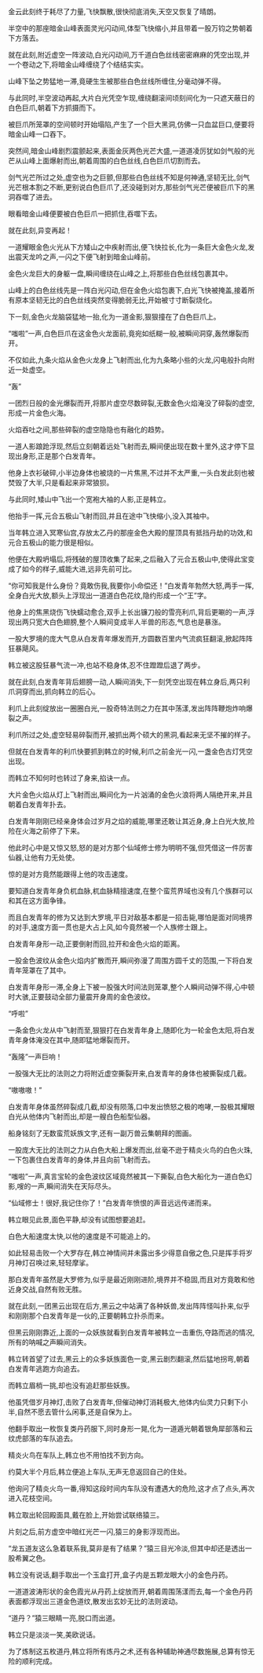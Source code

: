 
金云此刻终于耗尽了力量,飞快飘散,很快彻底消失,天空又恢复了晴朗。

半空中的那座暗金山峰表面灵光闪动间,体型飞快缩小,并且带着一股万钧之势朝着下方落去。

就在此刻,附近虚空一阵波动,白光闪动间,万千道白色丝线密密麻麻的凭空出现,并一个卷动之下,将暗金山峰缠绕了个结结实实。

山峰下坠之势猛地一滞,竟硬生生被那些白色丝线所缠住,分毫动弹不得。

与此同时,半空波动再起,大片白光凭空乍现,缠绕翻滚间顷刻间化为一只遮天蔽日的白色巨爪,朝着下方抓摄而下。

被巨爪所笼罩的空间顿时开始塌陷,产生了一个巨大黑洞,仿佛一只血盆巨口,便要将暗金山峰一口吞下。

突然间,暗金山峰剧烈震颤起来,表面金灰两色光芒大盛,一道道凌厉犹如剑气般的光芒从山峰上面爆射而出,朝着周围的白色丝线,白色巨爪切割而去。

剑气光芒所过之处,虚空也为之巨颤,但那些白色丝线不知是何神通,坚韧无比,剑气光芒根本割之不断,更别说白色巨爪了,还没碰到对方,那些剑气光芒便被巨爪下的黑洞吞噬了进去。

眼看暗金山峰便要被白色巨爪一把抓住,吞噬下去。

就在此刻,异变再起！

一道耀眼金色火光从下方矮山之中疾射而出,便飞快拉长,化为一条巨大金色火龙,发出震天龙吟之声,一闪之下便飞射到暗金山峰前。

金色火龙巨大的身躯一盘,瞬间缠绕在山峰之上,将那些白色丝线包裹其中。

山峰上的白色丝线先是一阵白光闪动,但在金色火焰包裹下,白光飞快被掩盖,接着所有原本坚韧无比的白色丝线突然变得脆弱无比,开始被寸寸断裂烧化。

下一刻,金色火龙脑袋猛地一抬,化为一道金影,狠狠撞在了白色巨爪上。

“嗤啦”一声,白色巨爪在这金色火龙面前,竟宛如纸糊一般,被瞬间洞穿,轰然爆裂而开。

不仅如此,九条火焰从金色火龙身上飞射而出,化为九条略小些的火龙,闪电般扑向附近一处虚空。

“轰”

一团烈日般的金光爆裂而开,将那片虚空尽数碎裂,无数金色火焰淹没了碎裂的虚空,形成一片金色火海。

火焰吞吐之间,那些碎裂的虚空隐隐也有融化的趋势。

一道人影踉跄浮现,然后立刻朝着远处飞射而去,瞬间便出现在数十里外,这才停下显现出身形,正是那个白发青年。

他身上衣衫破碎,小半边身体也被烧的一片焦黑,不过并不太严重,一头白发此刻也被焚毁了大半,只是看起来非常狼狈。

与此同时,矮山中飞出一个宽袍大袖的人影,正是韩立。

他抬手一挥,元合五极山飞射而回,并且在途中飞快缩小,没入其袖中。

当年韩立进入冥寒仙宫,存放太乙丹的那座金色大殿的屋顶具有抵挡丹劫的功效,和元合五极山的能力很是相似。

他便在大殿坍塌后,将残破的屋顶收集了起来,之后融入了元合五极山中,使得此宝变成了如今的样子,威能大进,远非先前可比。

“你可知我是什么身份？竟敢伤我,我要你小命偿还！”白发青年勃然大怒,两手一挥,全身白光大放,额头上浮现出一道道白色花纹,隐约形成一个“王”字。

他身上的焦黑烧伤飞快蠕动愈合,双手上长出镰刀般的雪亮利爪,背后更唰的一声,浮现出两只宽大白色翅膀,整个人瞬间变成半人半兽的形态,气息也是暴涨。

一股大罗境的庞大气息从白发青年爆发而开,方圆数百里内气流疯狂翻滚,掀起阵阵狂暴飓风。

韩立被这股狂暴气流一冲,也站不稳身体,忍不住蹬蹬后退了两步。

就在此刻,白发青年背后翅膀一动,人瞬间消失,下一刻凭空出现在韩立身后,两只利爪洞穿而出,抓向韩立的后心。

利爪上此刻绽放出一圈圈白光,一股奇特法则之力在其中荡漾,发出阵阵鞭炮炸响爆裂之声。

利爪所过之处,虚空轻易碎裂而开,被抓出两个硕大的黑洞,看起来无坚不摧的样子。

但就在白发青年的利爪快要抓到韩立的时候,利爪之前金光一闪,一盏金色古灯凭空出现。

而韩立不知何时也转过了身来,掐诀一点。

大片金色火焰从灯上飞射而出,瞬间化为一片汹涌的金色火浪将两人隔绝开来,并且朝着白发青年扑去。

白发青年刚刚已经亲身体会过岁月之焰的威能,哪里还敢让其近身,身上白光大放,险险在火海之前停了下来。

他此时心中是又惊又怒,怒的是对方那个仙域修士修为明明不强,但凭借这一件厉害仙器,让他有力无处使。

惊的是对方竟然能跟得上他的攻击速度。

要知道白发青年身负杌血脉,杌血脉精擅速度,在整个蛮荒界域也没有几个族群可以和其在这方面争锋。

而且白发青年的修为又达到大罗境,平日对敌基本都是一招击毙,哪怕是面对同境界的对手,速度方面一贯也是大占上风,如今竟然被一个人族修士跟上。

白发青年身形一动,正要倒射而回,拉开和金色火焰的距离。

一股金色波纹从金色火焰内扩散而开,瞬间弥漫了周围方圆千丈的范围,一下将白发青年笼罩在了其中。

白发青年身形一滞,全身上下被一股强大时间法则笼罩,整个人瞬间动弹不得,心中顿时大骇,正要鼓动全部力量震开身周的金色波纹。

“呼啦”

一条金色火龙从中飞射而至,狠狠打在白发青年身上,随即化为一轮金色太阳,将白发青年身体淹没在其中,随即猛地爆裂而开。

“轰隆”一声巨响！

一股强大无比的法则之力将附近虚空撕裂开来,白发青年的身体也被撕裂成几截。

“嗷嗷嗷！”

白发青年身体虽然碎裂成几截,却没有陨落,口中发出愤怒之极的咆哮,一股极其耀眼白光从他体内飞射而出,却是一艘白色船型仙器。

船身铭刻了无数蛮荒妖族文字,还有一副万兽云集朝拜的图画。

一股庞大无比的法则之力从白色大船上爆发而出,丝毫不逊于精炎火鸟的白色火珠,一下包裹住白发青年的身体,并且向前飞射而去。

“嗤啦”一声,真言宝轮的金色波纹区域竟然被其一下撕裂,白色大船化为一道白色幻影,嗖的一声,瞬间消失在天际尽头。

“仙域修士！很好,我记住你了！”白发青年愤恨的声音远远传递而来。

韩立眼见此景,面色平静,却没有试图想要追赶。

白色大船速度太快,以他的速度是不可能追上的。

如此轻易击败一个大罗存在,韩立神情间并未露出多少得意自傲之色,只是挥手将岁月神灯召唤过来,轻轻摩挲。

那白发青年虽然是大罗修为,似乎是最近刚刚进阶,境界并不稳固,而且对方竟敢和他近身交战,自然有败无胜。

就在此刻,一团黑云出现在后方,黑云之中站满了各种妖兽,发出阵阵怪叫扑来,似乎和刚刚那个白发青年是一伙的,正要朝韩立扑杀而来。

但黑云刚刚靠近,上面的一众妖族就看到白发青年被韩立一击重伤,夺路而逃的情况,所有的呐喊之声瞬间消失。

韩立转首望了过去,黑云上的众多妖族面色一变,黑云剧烈翻滚,然后猛地拐弯,朝着白发青年逃跑方向追去。

而韩立眉梢一挑,却也没有追赶那些妖族。

他虽凭借岁月神灯,击败了白发青年,但催动神灯消耗极大,他体内仙灵力只剩下小半,自然不愿去管什么闲事,还是自保为上。

他翻手取出一枚恢复类丹药服下,同时身形一晃,化为一道遁光朝着银角犀部落和云纹虎部落的车队追去。

精炎火鸟在车队上,韩立也不用怕找不到方向。

约莫大半个月后,韩立便追上车队,无声无息返回自己的住处。

他询问了精炎火鸟一番,得知这段时间内车队没有遭遇大的危险,这才点了点头,再次进入花枝空间。

韩立取出轮回殿面具,戴在脸上,开始尝试联络猿三。

片刻之后,前方虚空中暗红光芒一闪,猿三的身影浮现而出。

“龙五道友这么急着联系我,莫非是有了结果？”猿三目光冷淡,但其中却还是透出一股希翼之色。

韩立没有说话,翻手取出一个玉盒打开,盒子内是五颗龙眼大小的金色丹药。

一道道波涛形状的金色霞光从丹药上绽放而开,朝着周围荡漾而去,每一个金色丹药表面都浮现出三道金色道纹,散发出玄妙无比的法则波动。

“道丹？”猿三眼睛一亮,脱口而出道。

韩立只是淡淡一笑,美欧说话。

为了炼制这五枚道丹,韩立将所有炼丹之术,还有各种辅助神通尽数施展,总算有惊无险的顺利完成。